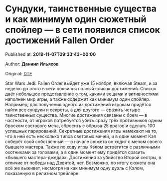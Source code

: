 
# Сундуки, таинственные существа и как минимум один сюжетный спойлер — в сети появился список достижений Fallen Order

Published at: **2019-11-07T09:33:43+00:00**

Author: **Даниил Ильясов**

Original: [DTF](https://dtf.ru/games/80053-sunduki-tainstvennye-sushchestva-i-kak-minimum-odin-syuzhetnyy-spoyler-v-seti-poyavilsya-spisok-dostizheniy-fallen-order)

Star Wars Jedi: Fallen Order выйдет уже 15 ноября, включая Steam, и за неделю до этого в сети появился полный список достижений.
Список даёт небольшое представление о том, какими вещами и активностями наполнен мир игры, а также содержит как минимум один спойлер.
Например, для получения одного из достижений игрокам придётся найти все сундуки и секреты, а для другого — сразить четыре таинственных существа.
Многие достижения связаны с боем — в частности, от игроков потребуется убить сразу трёх противников одним броском светового меча, сбросить с обрыва 25 врагов и сделать 100 успешных парирований.
Секретные достижения игры намекают на то, что в ней есть несколько типов световых мечей, и в один момент Кэл соберёт свой собственный — в начале сюжета он ходит с мечом своего бывшего мастера.
Также по ходу игры Кэлом встретится с различными охотниками за головами, а в один момент ему придётся сразить «бывшего мастера-джедая».
Достижения за убийство Второй сестры, в отличие от победы над Девятой, нет. Возможно, по итогу сюжета она всё же выживет, несмотря на как минимум одну дуэль с Кэлом, показанную в релизном трейлере.
